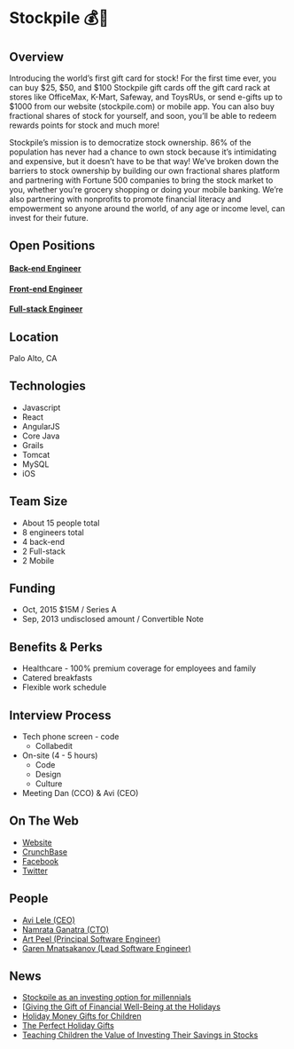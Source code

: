 # Stockpile 💰🎁

## Overview
Introducing the world’s first gift card for stock! For the first time ever, you can buy $25, $50, and $100 Stockpile gift cards off the gift card rack at stores like OfficeMax, K-Mart, Safeway, and ToysRUs, or send e-gifts up to $1000 from our website (stockpile.com) or mobile app. You can also buy fractional shares of stock for yourself, and soon, you’ll be able to redeem rewards points for stock and much more!

Stockpile’s mission is to democratize stock ownership. 86% of the population has never had a chance to own stock because it’s intimidating and expensive, but it doesn’t have to be that way! We’ve broken down the barriers to stock ownership by building our own fractional shares platform and partnering with Fortune 500 companies to bring the stock market to you, whether you’re grocery shopping or doing your mobile banking. We’re also partnering with nonprofits to promote financial literacy and empowerment so anyone around the world, of any age or income level, can invest for their future.

## Open Positions
#### [Back-end Engineer](https://github.com/the31337/jobs/blob/master/stockpile/backend-engineer.md)
#### [Front-end Engineer](https://github.com/the31337/jobs/blob/master/stockpile/front-end-engineer.md)
#### [Full-stack Engineer](https://github.com/the31337/jobs/blob/master/stockpile/full-stack-engineer-js-java.md)

## Location
Palo Alto, CA

## Technologies
+ Javascript
+ React
+ AngularJS
+ Core Java
+ Grails
+ Tomcat
+ MySQL
+ iOS

## Team Size
+ About 15 people total
+ 8 engineers total
+ 4 back-end
+ 2 Full-stack
+ 2 Mobile

## Funding
+ Oct, 2015	$15M / Series A  
+ Sep, 2013	undisclosed amount / Convertible Note  

## Benefits & Perks
+ Healthcare - 100% premium coverage for employees and family
+ Catered breakfasts
+ Flexible work schedule

## Interview Process
+ Tech phone screen - code
  + Collabedit
+ On-site (4 - 5 hours)
  + Code
  + Design
  + Culture
+ Meeting Dan (CCO) & Avi (CEO)

## On The Web
+ [Website](http://stockpile.com)
+ [CrunchBase](https://www.crunchbase.com/organization/stockpile)
+ [Facebook](https://www.facebook.com/Stockpile-1616175365328161)
+ [Twitter](https://twitter.com/stockpile)

## People
+ [Avi Lele (CEO)](https://www.linkedin.com/in/avi-lele-34a1878)
+ [Namrata Ganatra (CTO)](https://www.linkedin.com/in/namrata-ganatra-67724aa)
+ [Art Peel (Principal Software Engineer)](https://www.linkedin.com/in/artpeel)
+ [Garen Mnatsakanov (Lead Software Engineer)](https://www.linkedin.com/in/-mnatsakanov)

## News
+ [Stockpile as an investing option for millennials](https://www.dropbox.com/s/zn41jeaxwmq413s/Stockpile.mp4?dl=0)
+ [[Giving the Gift of Financial Well-Being at the Holidays](http://www.nytimes.com/aponline/2016/11/29/us/ap-us-holiday-gifts-financial-security.html)
+ [Holiday Money Gifts for Children](http://www.huffingtonpost.com/terry-savage/holiday-money-gifts-for-c_b_13161202.html)
+ [The Perfect Holiday Gifts](https://theqgentleman.com/2016/11/holiday-gift-guide/)
+ [Teaching Children the Value of Investing Their Savings in Stocks](http://fatherhood.about.com/od/children-and-money/fl/Teaching-Children-the-Value-of-Investing-Their-Savings-in-Stocks.htm)
